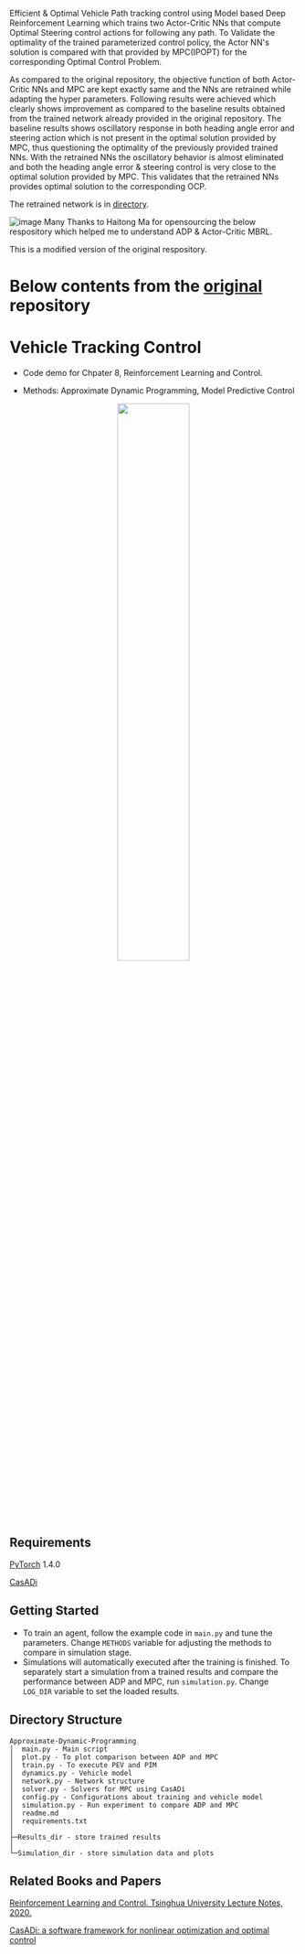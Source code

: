 Efficient & Optimal Vehicle Path tracking control using Model based Deep Reinforcement Learning which trains two Actor-Critic NNs that compute Optimal Steering control actions for following any path. To Validate the optimality of the trained parameterized control policy, the Actor NN's solution is compared with that provided by MPC(IPOPT) for the corresponding Optimal Control Problem.

As compared to the original repository, the objective function of both Actor-Critic NNs and MPC are kept exactly same and the NNs are retrained while adapting the hyper parameters.
Following results were achieved which clearly shows improvement as compared to the baseline results obtained from the trained network already provided in the original repository. The baseline results shows oscillatory response in both heading angle error and steering action which is not present in the optimal solution provided by MPC, thus questioning the optimality of the previously provided trained NNs. With the retrained NNs the oscillatory behavior is almost eliminated and both the heading angle error & steering control is very close to the optimal solution provided by MPC. This validates that the retrained NNs provides optimal solution to the corresponding OCP.

The retrained network is in [directory](https://github.com/saxenam06/Approximate-Dynamic-Programming/tree/demo/retrained_network/2021-12-27-13-49-10000).


![image](https://user-images.githubusercontent.com/83720464/147527906-5330bc88-70aa-4921-8d6f-556e984de781.png)
Many Thanks to Haitong Ma for opensourcing the below respository which helped me to understand ADP & Actor-Critic MBRL.


This is a modified version of the original respository. 

# Below contents from the  [original](https://github.com/mahaitongdae/Approximate-Dynamic-Programming) repository

# Vehicle Tracking Control

- Code demo for Chpater 8, Reinforcement Learning and Control.

- Methods: Approximate Dynamic Programming, Model Predictive Control

<div align=center>
<img src="utils/road.png" width = 50%/>
</div>

## Requirements

[PyTorch](https://pytorch.org/get-started/previous-versions/)  1.4.0

[CasADi](https://web.casadi.org/get/)

## Getting Started

- To train an agent, follow the example code in `main.py` and tune the parameters. Change `METHODS` variable for adjusting the methods to compare in simulation stage.
- Simulations will automatically executed after the training is finished. To separately start a simulation from a trained results and compare the performance between ADP and MPC, run `simulation.py`. Change `LOG_DIR` variable to set the loaded results.

## Directory Structure

```
Approximate-Dynamic-Programming
│  main.py - Main script
│  plot.py - To plot comparison between ADP and MPC
│  train.py - To execute PEV and PIM
│  dynamics.py - Vehicle model
│  network.py - Network structure
│  solver.py - Solvers for MPC using CasADi
│  config.py - Configurations about training and vehicle model
│  simulation.py - Run experiment to compare ADP and MPC
│  readme.md
│  requirements.txt
│
├─Results_dir - store trained results
│     
└─Simulation_dir - store simulation data and plots

```
## Related Books and Papers
[Reinforcement Learning and Control. Tsinghua University
Lecture Notes, 2020.](http://www.idlab-tsinghua.com/thulab/labweb/publications.html?typeId=3&_types)

[CasADi: a software framework for nonlinear optimization and optimal control](https://link.springer.com/article/10.1007/s12532-018-0139-4)



